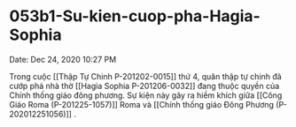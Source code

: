 # 053b1-Su-kien-cuop-pha-Hagia-Sophia

Date: Dec 24, 2020 10:27 PM

Trong cuộc [[Thập Tự Chinh P-201202-0015]] thứ 4, quân thập tự chinh đã cướp phá nhà thờ [[Hagia Sophia P-201206-0032]] đang thuộc quyền của Chính thống giáo đông phương. Sự kiện này gây ra hiềm khích giữa [[Công Giáo Roma (P-201225-1057)]] Roma và [[Chính thống giáo Đông Phương (P-202012251056)]] .